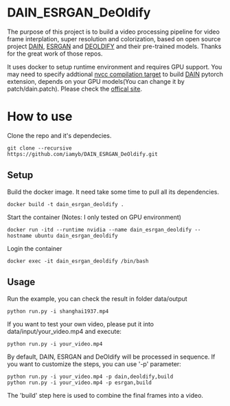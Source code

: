 # DAIN_ESRGAN_DeOldify

The purpose of this project is to build a video processing pipeline for video frame interplation, super resolution and colorization, based on open source project [DAIN](https://github.com/baowenbo/DAIN), [ESRGAN](https://github.com/xinntao/ESRGAN) and [DEOLDIFY](https://github.com/jantic/DeOldify) and their pre-trained models. Thanks for the great work of those repos.   

It uses docker to setup runtime environment and requires GPU support. You may need to specify addtional [nvcc compilation target](https://github.com/baowenbo/DAIN/blob/0e38076069a0aa4e68a6fdbf1aa71676a16b34c0/my_package/compiler_args.py) to build [DAIN](https://github.com/baowenbo/DAIN) pytorch extension, depends on your GPU models(You can change it by patch/dain.patch). Please check the [offical site](https://developer.nvidia.com/cuda-gpus). 

# How to use 
Clone the repo and it's dependecies. 
```
git clone --recursive https://github.com/iamyb/DAIN_ESRGAN_DeOldify.git
```

## Setup 
Build the docker image. It need take some time to pull all its dependencies.  
```
docker build -t dain_esrgan_deoldify .
```

Start the container (Notes: I only tested on GPU environment)  
```
docker run -itd --runtime nvidia --name dain_esrgan_deoldify --hostname ubuntu dain_esrgan_deoldify
```

Login the container  
```
docker exec -it dain_esrgan_deoldify /bin/bash
```

## Usage 
Run the example, you can check the result in folder data/output  
```
python run.py -i shanghai1937.mp4
```

If you want to test your own video, please put it into data/input/your_video.mp4 and execute:  
```
python run.py -i your_video.mp4  
```

By default, DAIN, ESRGAN and DeOldify will be processed in sequence. If you want to customize the steps, you can use '-p' parameter:
```
python run.py -i your_video.mp4 -p dain,deoldify,build
python run.py -i your_video.mp4 -p esrgan,build
```
The 'build' step here is used to combine the final frames into a video.

